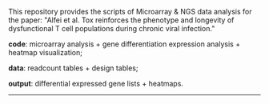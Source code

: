 This repository provides the scripts of Microarray & NGS data analysis for the paper: "Alfei et al. Tox reinforces the phenotype and longevity of dysfunctional T cell populations during chronic viral infection."

**code**: microarray analysis + gene differentiation expression analysis + heatmap visualization;

**data**: readcount tables + design tables;

**output**: differential expressed gene lists + heatmaps.

***
